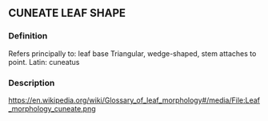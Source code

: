 ## CUNEATE LEAF SHAPE
### Definition
Refers principally to: leaf base
Triangular, wedge-shaped, stem attaches to point.
Latin: cuneatus

### Description
https://en.wikipedia.org/wiki/Glossary_of_leaf_morphology#/media/File:Leaf_morphology_cuneate.png